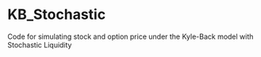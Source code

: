# KB_Stochastic
Code for simulating stock and option price under the Kyle-Back model with Stochastic Liquidity
